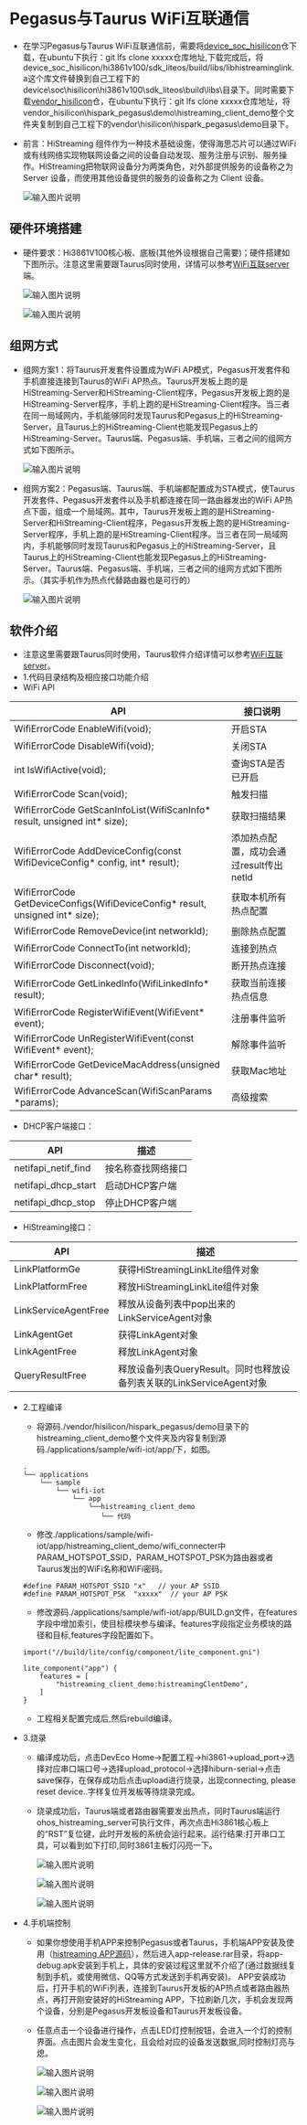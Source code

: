 # Pegasus与Taurus WiFi互联通信<a name="ZH-CN_TOPIC_0000001130176841"></a>
-    在学习Pegasus与Taurus WiFi互联通信前，需要将[device_soc_hisilicon](http://gitee.com/openharmony/device_soc_hisilicon)仓下载，在ubuntu下执行：git lfs clone xxxxx仓库地址,下载完成后，将device_soc_hisilicon/hi3861v100/sdk_liteos/build/libs/libhistreaminglink.a这个库文件替换到自己工程下的device\soc\hisilicon\hi3861v100\sdk_liteos\build\libs\目录下。同时需要下载[vendor_hisilicon](http://gitee.com/openharmony/vendor_hisilicon)仓，在ubuntu下执行：git lfs clone xxxxx仓库地址，将vendor_hisilicon\hispark_pegasus\demo\histreaming_client_demo整个文件夹复制到自己工程下的vendor\hisilicon\hispark_pegasus\demo目录下。

-    前言：HiStreaming 组件作为一种技术基础设施，使得海思芯片可以通过WiFi或有线网络实现物联网设备之间的设备自动发现、服务注册与识别、服务操作。HiStreaming把物联网设备分为两类角色，对外部提供服务的设备称之为 Server 设备，而使用其他设备提供的服务的设备称之为 Client 设备。

     ![输入图片说明](../doc/figures/histreaming_client_demo/011histreamingclient.png)
    
## 硬件环境搭建
-    硬件要求：Hi3861V100核心板、底板(其他外设根据自己需要)；硬件搭建如下图所示。注意这里需要跟Taurus同时使用，详情可以参考[WiFi互联server](http://gitee.com/openharmony/device_soc_hisilicon/blob/master/hi3516dv300/sdk_linux/sample/taurus/histreaming_server/README.md)端。

     ![输入图片说明](../doc/figures/histreaming_client_demo/012histreamingclient.png)

     ![输入图片说明](../doc/figures/histreaming_client_demo/013histreamingclient.png)

## 组网方式
-    组网方案1：将Taurus开发套件设置成为WiFi AP模式，Pegasus开发套件和手机直接连接到Taurus的WiFi AP热点。Taurus开发板上跑的是HiStreaming-Server和HiStreaming-Client程序，Pegasus开发板上跑的是HiStreaming-Server程序，手机上跑的是HiStreaming-Client程序。当三者在同一局域网内，手机能够同时发现Taurus和Pegasus上的HiStreaming-Server，且Taurus上的HiStreaming-Client也能发现Pegasus上的HiStreaming-Server。Taurus端、Pegasus端、手机端，三者之间的组网方式如下图所示。

     ![输入图片说明](../doc/figures/histreaming_client_demo/014histreamingclient.png)

-    组网方案2：Pegasus端、Taurus端、手机端都配置成为STA模式，使Taurus开发套件、Pegasus开发套件以及手机都连接在同一路由器发出的WiFi AP热点下面，组成一个局域网。其中，Taurus开发板上跑的是HiStreaming-Server和HiStreaming-Client程序，Pegasus开发板上跑的是HiStreaming-Server程序，手机上跑的是HiStreaming-Client程序。当三者在同一局域网内，手机能够同时发现Taurus和Pegasus上的HiStreaming-Server，且Taurus上的HiStreaming-Client也能发现Pegasus上的HiStreaming-Server。Taurus端、Pegasus端、手机端，三者之间的组网方式如下图所示。（其实手机作为热点代替路由器也是可行的）

     ![输入图片说明](../doc/figures/histreaming_client_demo/015histreamingclient.png)

## 软件介绍
-    注意这里需要跟Taurus同时使用，Taurus软件介绍详情可以参考[WiFi互联server](http://gitee.com/openharmony/device_soc_hisilicon/blob/master/hi3516dv300/sdk_linux/sample/taurus/histreaming_server/README.md)。
-    1.代码目录结构及相应接口功能介绍
-    WiFi API

| API                                                          | 接口说明                                |
| ------------------------------------------------------------ | --------------------------------------- |
| WifiErrorCode EnableWifi(void);                              | 开启STA                                 |
| WifiErrorCode DisableWifi(void);                             | 关闭STA                                 |
| int IsWifiActive(void);                                      | 查询STA是否已开启                       |
| WifiErrorCode Scan(void);                                    | 触发扫描                                |
| WifiErrorCode GetScanInfoList(WifiScanInfo* result, unsigned int* size); | 获取扫描结果                            |
| WifiErrorCode AddDeviceConfig(const WifiDeviceConfig* config, int* result); | 添加热点配置，成功会通过result传出netld |
| WifiErrorCode GetDeviceConfigs(WifiDeviceConfig* result, unsigned int* size); | 获取本机所有热点配置                    |
| WifiErrorCode RemoveDevice(int networkId);                   | 删除热点配置                            |
| WifiErrorCode ConnectTo(int networkId);                      | 连接到热点                              |
| WifiErrorCode Disconnect(void);                              | 断开热点连接                            |
| WifiErrorCode GetLinkedInfo(WifiLinkedInfo* result);         | 获取当前连接热点信息                    |
| WifiErrorCode RegisterWifiEvent(WifiEvent* event);           | 注册事件监听                            |
| WifiErrorCode UnRegisterWifiEvent(const WifiEvent* event);   | 解除事件监听                            |
| WifiErrorCode GetDeviceMacAddress(unsigned char* result);    | 获取Mac地址                             |
| WifiErrorCode AdvanceScan(WifiScanParams *params);           | 高级搜索                                |

-    DHCP客户端接口：

| API                 | 描述               |
| ------------------- | ------------------ |
| netifapi_netif_find | 按名称查找网络接口 |
| netifapi_dhcp_start | 启动DHCP客户端     |
| netifapi_dhcp_stop  | 停止DHCP客户端     |

-    HiStreaming接口：

| API                 | 描述               |
| ------------------- | ------------------ |
| LinkPlatformGe | 获得HiStreamingLinkLite组件对象 |
| LinkPlatformFree | 释放HiStreamingLinkLite组件对象     |
| LinkServiceAgentFree  | 释放从设备列表中pop出来的LinkServiceAgent对象     |
| LinkAgentGet  | 获得LinkAgent对象     |
| LinkAgentFree  | 释放LinkAgent对象    |
| QueryResultFree  | 释放设备列表QueryResult。同时也释放设备列表关联的LinkServiceAgent对象    |


-   2.工程编译
    -   将源码./vendor/hisilicon/hispark_pegasus/demo目录下的histreaming_client_demo整个文件夹及内容复制到源码./applications/sample/wifi-iot/app/下，如图。
    ```
    .
    └── applications
        └── sample
            └── wifi-iot
                └── app
                    └──histreaming_client_demo
                       └── 代码
    ```

    -    修改./applications/sample/wifi-iot/app/histreaming_client_demo/wifi_connecter中PARAM_HOTSPOT_SSID，PARAM_HOTSPOT_PSK为路由器或者Taurus发出的WiFi名称和WiFi密码。
    ```
    #define PARAM_HOTSPOT_SSID "x"   // your AP SSID
    #define PARAM_HOTSPOT_PSK  "xxxxx"  // your AP PSK
    ```

    -   修改源码./applications/sample/wifi-iot/app/BUILD.gn文件，在features字段中增加索引，使目标模块参与编译。features字段指定业务模块的路径和目标,features字段配置如下。
    ```
    import("//build/lite/config/component/lite_component.gni")
    
    lite_component("app") {
        features = [
            "histreaming_client_demo:histreamingClentDemo",
        ]
    }
    ```

    -    工程相关配置完成后,然后rebuild编译。
-   3.烧录
    -   编译成功后，点击DevEco Home->配置工程->hi3861->upload_port->选择对应串口端口号->选择upload_protocol->选择hiburn-serial->点击save保存，在保存成功后点击upload进行烧录，出现connecting, please reset device..字样复位开发板等待烧录完成。
    -   烧录成功后，Taurus端或者路由器需要发出热点，同时Taurus端运行ohos_histreaming_server可执行文件，再次点击Hi3861核心板上的“RST”复位键，此时开发板的系统会运行起来。运行结果:打开串口工具，可以看到如下打印,同时3861主板灯闪亮一下。

        ![输入图片说明](../doc/figures/histreaming_client_demo/012histreamingclient.png)

        ![输入图片说明](../doc/figures/histreaming_client_demo/016histreamingclient.png)

        ![输入图片说明](../doc/figures/histreaming_client_demo/017histreamingclient.png)

-   4.手机端控制
    -   如果你想使用手机APP来控制Pegasus或者Taurus，手机端APP安装及使用（[histreaming APP源码](http://gitee.com/leo593362220/sources-histreaming-app.git)），然后进入app-release.rar目录，将app-debug.apk安装到手机上，具体的安装过程这里就不介绍了(通过数据线复制到手机，或使用微信、QQ等方式发送到手机再安装)。
APP安装成功后，打开手机的WiFi列表，连接到Taurus开发板的AP热点或者路由器热点，再打开刚安装好的HiStreaming APP，下拉刷新几次，手机会发现两个设备，分别是Pegasus开发板设备和Taurus开发板设备。

    -   任意点击一个设备进行操作，点击LED灯控制按钮，会进入一个灯的控制界面。点击图片会发生变化，且会给对应的设备发送数据,同时控制灯亮与熄。

        ![输入图片说明](../doc/figures/histreaming_client_demo/021histreamingclient.png)
    
        ![输入图片说明](../doc/figures/histreaming_client_demo/022histreamingclient.png)

        ![输入图片说明](../doc/figures/histreaming_client_demo/023histreamingclient.png)